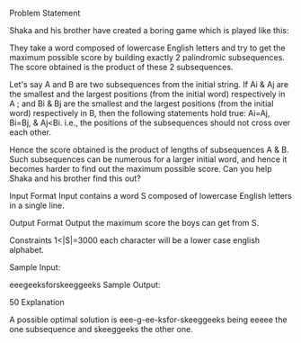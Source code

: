Problem Statement

Shaka and his brother have created a boring game which is played like this:

They take a word composed of lowercase English letters and try to get the maximum possible score by building exactly 2 palindromic subsequences. The score obtained is the product of these 2 subsequences.

Let's say A and B are two subsequences from the initial string. If Ai & Aj are the smallest and the largest positions (from the initial word) respectively in A ; and Bi & Bj are the smallest and the largest positions (from the initial word) respectively in B, then the following statements hold true: 
Ai=Aj, 
Bi=Bj, & 
Aj<Bi. 
i.e., the positions of the subsequences should not cross over each other.

Hence the score obtained is the product of lengths of subsequences A & B. Such subsequences can be numerous for a larger initial word, and hence it becomes harder to find out the maximum possible score. Can you help Shaka and his brother find this out?

Input Format 
Input contains a word S composed of lowercase English letters in a single line.

Output Format 
Output the maximum score the boys can get from S.

Constraints 
1<|S|=3000 
each character will be a lower case english alphabet.

Sample Input:

eeegeeksforskeeggeeks
Sample Output:

50
Explanation

A possible optimal solution is eee-g-ee-ksfor-skeeggeeks being eeeee the one subsequence and skeeggeeks the other one.